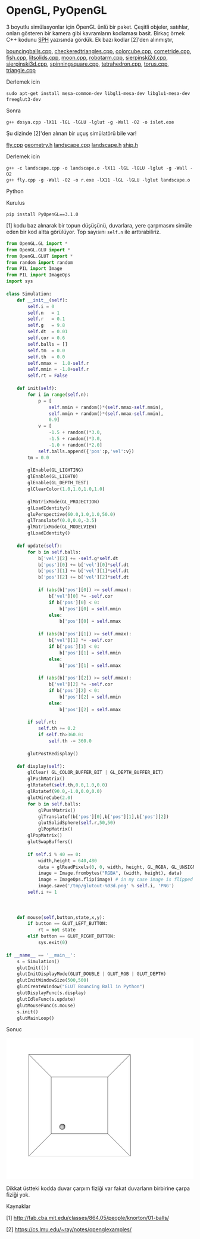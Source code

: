 # OpenGL, PyOpenGL

3 boyutlu simülasyonlar için ÖpenGL ünlü bir paket. Çeşitli objeler,
satıhlar, onları gösteren bir kamera gibi kavramların kodlaması
basit. Birkaç örnek C++ kodunu [SPH](sph.md) yazısında gördük. Ek bazı
kodlar [2]'den alınmıştır,

[bouncingballs.cpp](glcode/bouncingballs.cpp),
[checkeredtriangles.cpp](glcode/checkeredtriangles.cpp),
[colorcube.cpp](glcode/colorcube.cpp),
[cometride.cpp](glcode/cometride.cpp),
[fish.cpp](glcode/fish.cpp),
[litsolids.cpp](glcode/litsolids.cpp),
[moon.cpp](glcode/moon.cpp),
[robotarm.cpp](glcode/robotarm.cpp),
[sierpinski2d.cpp](glcode/sierpinski2d.cpp),
[sierpinski3d.cpp](glcode/sierpinski3d.cpp),
[spinningsquare.cpp](glcode/spinningsquare.cpp),
[tetrahedron.cpp](glcode/tetrahedron.cpp),
[torus.cpp](glcode/torus.cpp),
[triangle.cpp](glcode/triangle.cpp)

Derlemek icin

```
sudo apt-get install mesa-common-dev libgl1-mesa-dev libglu1-mesa-dev freeglut3-dev
```

Sonra

```
g++ dosya.cpp -lX11 -lGL -lGLU -lglut -g -Wall -O2 -o islet.exe
```

Şu dizinde [2]'den alınan bir uçuş simülatörü bile var!

[fly.cpp](glcode/flight/fly.cpp)
[geometry.h](glcode/flight/geometry.h)
[landscape.cpp](glcode/flight/landscape.cpp)
[landscape.h](glcode/flight/landscape.h)
[ship.h](glcode/flight/ship.h)

Derlemek icin

```
g++ -c landscape.cpp -o landscape.o -lX11 -lGL -lGLU -lglut -g -Wall -O2 
g++ fly.cpp -g -Wall -O2 -o r.exe -lX11 -lGL -lGLU -lglut landscape.o
```

Python

Kurulus

```
pip install PyOpenGL==3.1.0
```

[1] kodu baz alınarak bir topun düşüşünü, duvarlara, yere çarpmasını
simüle eden bir kod altta görülüyor. Top sayısını `self.n` ile
arttırabiliriz.

```python
from OpenGL.GL import *
from OpenGL.GLU import *
from OpenGL.GLUT import *
from random import random
from PIL import Image
from PIL import ImageOps
import sys

class Simulation:
    def __init__(self):
        self.i = 0
        self.n   = 1
        self.r   = 0.1
        self.g   = 9.8
        self.dt  = 0.01
        self.cor = 0.6
        self.balls = []
        self.tm  = 0.0
        self.th  = 0.0
        self.mmax =  1.0-self.r
        self.mmin = -1.0+self.r
        self.rt = False
        
    def init(self):
        for i in range(self.n):
            p = [
                self.mmin + random()*(self.mmax-self.mmin),
                self.mmin + random()*(self.mmax-self.mmin),
                0.9]
            v = [
                -1.5 + random()*3.0,
                -1.5 + random()*3.0,
                -1.0 + random()*2.0]
            self.balls.append({'pos':p,'vel':v})
        tm = 0.0

        glEnable(GL_LIGHTING)
        glEnable(GL_LIGHT0)
        glEnable(GL_DEPTH_TEST)
        glClearColor(1.0,1.0,1.0,1.0)

        glMatrixMode(GL_PROJECTION)
        glLoadIdentity()
        gluPerspective(60.0,1.0,1.0,50.0)
        glTranslatef(0.0,0.0,-3.5)
        glMatrixMode(GL_MODELVIEW)
        glLoadIdentity()

    def update(self):
        for b in self.balls:
            b['vel'][2] += -self.g*self.dt
            b['pos'][0] += b['vel'][0]*self.dt
            b['pos'][1] += b['vel'][1]*self.dt
            b['pos'][2] += b['vel'][2]*self.dt

            if (abs(b['pos'][0]) >= self.mmax):
                b['vel'][0] *= -self.cor
                if b['pos'][0] < 0:
                    b['pos'][0] = self.mmin
                else:
                    b['pos'][0] = self.mmax

            if (abs(b['pos'][1]) >= self.mmax):
                b['vel'][1] *= -self.cor
                if b['pos'][1] < 0:
                    b['pos'][1] = self.mmin
                else:
                    b['pos'][1] = self.mmax

            if (abs(b['pos'][2]) >= self.mmax):
                b['vel'][2] *= -self.cor
                if b['pos'][2] < 0:
                    b['pos'][2] = self.mmin
                else:
                    b['pos'][2] = self.mmax

        if self.rt:
            self.th += 0.2
            if self.th>360.0:
                self.th -= 360.0

        glutPostRedisplay()

    def display(self):
        glClear( GL_COLOR_BUFFER_BIT | GL_DEPTH_BUFFER_BIT)
        glPushMatrix()
        glRotatef(self.th,0.0,1.0,0.0)
        glRotatef(90.0,-1.0,0.0,0.0)
        glutWireCube(2.0)
        for b in self.balls:
            glPushMatrix()
            glTranslatef(b['pos'][0],b['pos'][1],b['pos'][2])
            glutSolidSphere(self.r,50,50)
            glPopMatrix()
        glPopMatrix()
        glutSwapBuffers()

        if self.i % 40 == 0: 
            width,height = 640,480
            data = glReadPixels(0, 0, width, height, GL_RGBA, GL_UNSIGNED_BYTE)
            image = Image.frombytes("RGBA", (width, height), data)
            image = ImageOps.flip(image) # in my case image is flipped top-bottom for some reason
            image.save('/tmp/glutout-%03d.png' % self.i, 'PNG')
        self.i += 1

        

    def mouse(self,button,state,x,y):
        if button == GLUT_LEFT_BUTTON:
            rt = not state
        elif button == GLUT_RIGHT_BUTTON:
            sys.exit(0)

if __name__ == '__main__':
    s = Simulation()
    glutInit(())    
    glutInitDisplayMode(GLUT_DOUBLE | GLUT_RGB | GLUT_DEPTH)
    glutInitWindowSize(500,500)
    glutCreateWindow("GLUT Bouncing Ball in Python")
    glutDisplayFunc(s.display)
    glutIdleFunc(s.update)
    glutMouseFunc(s.mouse)
    s.init()
    glutMainLoop()
```

Sonuc

![](pyopengl_01.png)


Dikkat üstteki kodda duvar çarpım fiziği var fakat duvarların
birbirine çarpa fiziği yok.


Kaynaklar

[1] http://fab.cba.mit.edu/classes/864.05/people/knorton/01-balls/

[2] https://cs.lmu.edu/~ray/notes/openglexamples/
